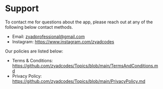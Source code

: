 # Support
To contact me for questions about the app, please reach out at any of the following below contact methods.
- Email: zyadprofessional@gmail.com
- Instagram: https://www.instagram.com/zyadcodes

Our policies are listed below:
- Terms & Conditions: https://github.com/zyadcodes/Topics/blob/main/TermsAndConditions.md
- Privacy Policy: https://github.com/zyadcodes/Topics/blob/main/PrivacyPolicy.md